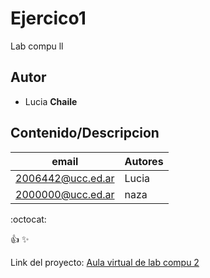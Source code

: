 # Ejercico1
Lab compu ll
## Autor 
* Lucia **Chaile**

## Contenido/Descripcion 

| email | Autores |
|-------|---------|
|2006442@ucc.ed.ar|Lucia|
|2000000@ucc.ed.ar|naza|

:octocat:

:+1:
:sparkles:

Link del proyecto: [Aula virtual de lab compu 2](https://campusvirtual.ucc.edu.ar/course/view.php?id=4429)